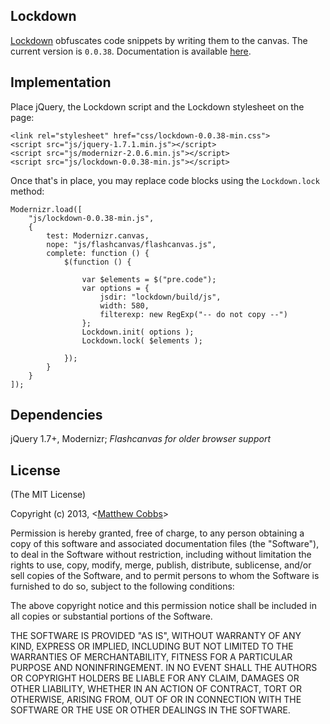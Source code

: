 ## Lockdown

[Lockdown](http://draeton.github.com/lockdown/) obfuscates code snippets by writing them to the canvas.
The current version is `0.0.38`. Documentation is available
[here](http://draeton.github.com/lockdown/lockdown/docs/lockdown.html).

## Implementation

Place jQuery, the Lockdown script and the Lockdown stylesheet on the page:

    <link rel="stylesheet" href="css/lockdown-0.0.38-min.css">
    <script src="js/jquery-1.7.1.min.js"></script>
    <script src="js/modernizr-2.0.6.min.js"></script>
    <script src="js/lockdown-0.0.38-min.js"></script>

Once that's in place, you may replace code blocks using the `Lockdown.lock` method:

    Modernizr.load([
        "js/lockdown-0.0.38-min.js",
        {
            test: Modernizr.canvas,
            nope: "js/flashcanvas/flashcanvas.js",
            complete: function () {
                $(function () {

                    var $elements = $("pre.code");
                    var options = {
                        jsdir: "lockdown/build/js",
                        width: 580,
                        filterexp: new RegExp("-- do not copy --")
                    };
                    Lockdown.init( options );
                    Lockdown.lock( $elements );

                });
            }
        }
    ]);

## Dependencies

jQuery 1.7+, Modernizr; *Flashcanvas for older browser support*

## License

(The MIT License)

Copyright (c) 2013, <[Matthew Cobbs](mailto:draeton@gmail.com)>

Permission is hereby granted, free of charge, to any person obtaining
a copy of this software and associated documentation files (the
"Software"), to deal in the Software without restriction, including
without limitation the rights to use, copy, modify, merge, publish,
distribute, sublicense, and/or sell copies of the Software, and to
permit persons to whom the Software is furnished to do so, subject to
the following conditions:

The above copyright notice and this permission notice shall be included
in all copies or substantial portions of the Software.

THE SOFTWARE IS PROVIDED "AS IS", WITHOUT WARRANTY OF ANY KIND, EXPRESS
OR IMPLIED, INCLUDING BUT NOT LIMITED TO THE WARRANTIES OF
MERCHANTABILITY, FITNESS FOR A PARTICULAR PURPOSE AND NONINFRINGEMENT.
IN NO EVENT SHALL THE AUTHORS OR COPYRIGHT HOLDERS BE LIABLE FOR ANY
CLAIM, DAMAGES OR OTHER LIABILITY, WHETHER IN AN ACTION OF CONTRACT,
TORT OR OTHERWISE, ARISING FROM, OUT OF OR IN CONNECTION WITH THE
SOFTWARE OR THE USE OR OTHER DEALINGS IN THE SOFTWARE.